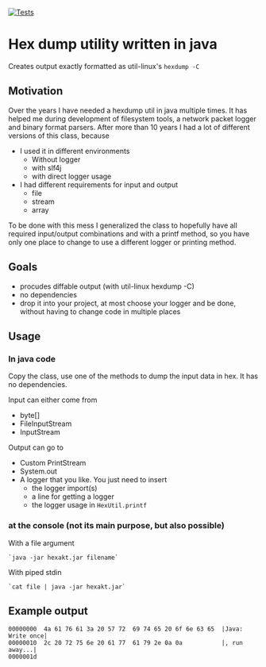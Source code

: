 [![Tests](https://github.com/i-love-coffee-i-love-tea/Hexakt/actions/workflows/maven.yml/badge.svg?branch=main)](https://github.com/i-love-coffee-i-love-tea/Hexakt/actions/workflows/maven.yml)


# Hex dump utility written in java

Creates output exactly formatted as util-linux's `hexdump -C`


## Motivation

Over the years I have needed a hexdump util in java multiple times. It has helped me during development of filesystem tools, a network packet logger and binary format
parsers. After more than 10 years I had a lot of different versions of this class, because 

- I used it in different environments
  - Without logger
  - with slf4j
  - with direct logger usage
- I had different requirements for input and output
  - file
  - stream
  - array

To be done with this mess I generalized the class to hopefully have all required input/output combinations
and with a printf method, so you have only one place to change to use a different logger or printing method.

## Goals

- procudes diffable output (with util-linux hexdump -C)
- no dependencies
- drop it into your project, at most choose your logger and be done, without having to change code in multiple places


## Usage 


### In java code

Copy the class, use one of the methods to dump the input data in hex. It has no dependencies.

Input can either come from

- byte[]
- FileInputStream
- InputStream 
 
Output can go to

- Custom PrintStream
- System.out
- A logger that you like. You just need to insert
  - the logger import(s)
  - a line for getting a logger
  - the logger usage in `HexUtil.printf`

### at the console (not its main purpose, but also possible)

With a file argument

	`java -jar hexakt.jar filename`


With piped stdin

	`cat file | java -jar hexakt.jar`




## Example output

	00000000  4a 61 76 61 3a 20 57 72  69 74 65 20 6f 6e 63 65  |Java: Write once|
	00000010  2c 20 72 75 6e 20 61 77  61 79 2e 0a 0a           |, run away...|
	0000001d

